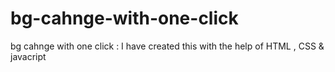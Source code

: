 # bg-cahnge-with-one-click
bg cahnge with one click : I have created this with the help of HTML , CSS &amp; javacript
